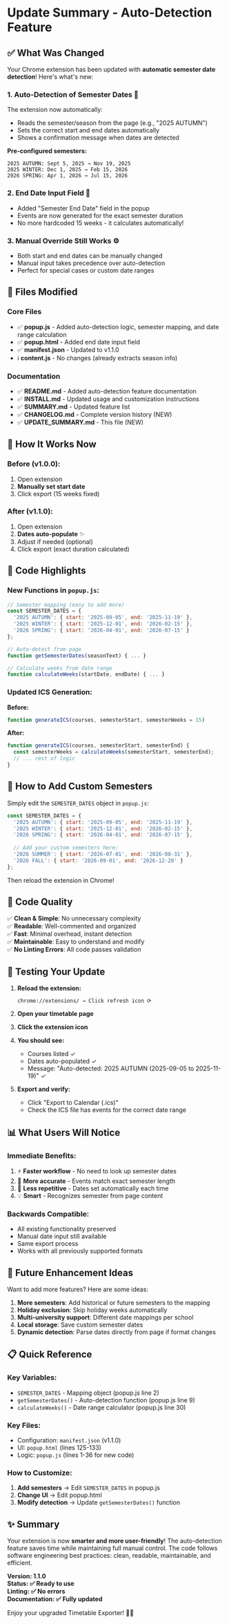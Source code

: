 # Update Summary - Auto-Detection Feature

## ✅ What Was Changed

Your Chrome extension has been updated with **automatic semester date detection**! Here's what's new:

### 1. **Auto-Detection of Semester Dates** 🤖

The extension now automatically:
- Reads the semester/season from the page (e.g., "2025 AUTUMN")
- Sets the correct start and end dates automatically
- Shows a confirmation message when dates are detected

**Pre-configured semesters:**
```
2025 AUTUMN: Sept 5, 2025 → Nov 19, 2025
2025 WINTER: Dec 1, 2025 → Feb 15, 2026  
2026 SPRING: Apr 1, 2026 → Jul 15, 2026
```

### 2. **End Date Input Field** 📅

- Added "Semester End Date" field in the popup
- Events are now generated for the exact semester duration
- No more hardcoded 15 weeks - it calculates automatically!

### 3. **Manual Override Still Works** ⚙️

- Both start and end dates can be manually changed
- Manual input takes precedence over auto-detection
- Perfect for special cases or custom date ranges

## 📁 Files Modified

### Core Files
- ✅ **popup.js** - Added auto-detection logic, semester mapping, and date range calculation
- ✅ **popup.html** - Added end date input field
- ✅ **manifest.json** - Updated to v1.1.0
- ℹ️ **content.js** - No changes (already extracts season info)

### Documentation
- ✅ **README.md** - Added auto-detection feature documentation
- ✅ **INSTALL.md** - Updated usage and customization instructions  
- ✅ **SUMMARY.md** - Updated feature list
- ✅ **CHANGELOG.md** - Complete version history (NEW)
- ✅ **UPDATE_SUMMARY.md** - This file (NEW)

## 🎯 How It Works Now

### Before (v1.0.0):
1. Open extension
2. **Manually set start date**
3. Click export (15 weeks fixed)

### After (v1.1.0):
1. Open extension
2. **Dates auto-populate** ✨
3. Adjust if needed (optional)
4. Click export (exact duration calculated)

## 🔧 Code Highlights

### New Functions in `popup.js`:

```javascript
// Semester mapping (easy to add more)
const SEMESTER_DATES = {
  '2025 AUTUMN': { start: '2025-09-05', end: '2025-11-19' },
  '2025 WINTER': { start: '2025-12-01', end: '2026-02-15' },
  '2026 SPRING': { start: '2026-04-01', end: '2026-07-15' }
};

// Auto-detect from page
function getSemesterDates(seasonText) { ... }

// Calculate weeks from date range
function calculateWeeks(startDate, endDate) { ... }
```

### Updated ICS Generation:

**Before:**
```javascript
function generateICS(courses, semesterStart, semesterWeeks = 15)
```

**After:**
```javascript
function generateICS(courses, semesterStart, semesterEnd) {
  const semesterWeeks = calculateWeeks(semesterStart, semesterEnd);
  // ... rest of logic
}
```

## 📝 How to Add Custom Semesters

Simply edit the `SEMESTER_DATES` object in `popup.js`:

```javascript
const SEMESTER_DATES = {
  '2025 AUTUMN': { start: '2025-09-05', end: '2025-11-19' },
  '2025 WINTER': { start: '2025-12-01', end: '2026-02-15' },
  '2026 SPRING': { start: '2026-04-01', end: '2026-07-15' },
  
  // Add your custom semesters here:
  '2026 SUMMER': { start: '2026-07-01', end: '2026-08-31' },
  '2026 FALL': { start: '2026-09-01', end: '2026-12-20' }
};
```

Then reload the extension in Chrome!

## 🎨 Code Quality

✅ **Clean & Simple**: No unnecessary complexity  
✅ **Readable**: Well-commented and organized  
✅ **Fast**: Minimal overhead, instant detection  
✅ **Maintainable**: Easy to understand and modify  
✅ **No Linting Errors**: All code passes validation  

## 🚀 Testing Your Update

1. **Reload the extension:**
   ```
   chrome://extensions/ → Click refresh icon ⟳
   ```

2. **Open your timetable page**

3. **Click the extension icon**

4. **You should see:**
   - Courses listed ✓
   - Dates auto-populated ✓
   - Message: "Auto-detected: 2025 AUTUMN (2025-09-05 to 2025-11-19)" ✓

5. **Export and verify:**
   - Click "Export to Calendar (.ics)"
   - Check the ICS file has events for the correct date range

## 📊 What Users Will Notice

### Immediate Benefits:
1. ⚡ **Faster workflow** - No need to look up semester dates
2. 🎯 **More accurate** - Events match exact semester length
3. 🔄 **Less repetitive** - Dates set automatically each time
4. 💡 **Smart** - Recognizes semester from page content

### Backwards Compatible:
- All existing functionality preserved
- Manual date input still available
- Same export process
- Works with all previously supported formats

## 🔮 Future Enhancement Ideas

Want to add more features? Here are some ideas:

1. **More semesters**: Add historical or future semesters to the mapping
2. **Holiday exclusion**: Skip holiday weeks automatically
3. **Multi-university support**: Different date mappings per school
4. **Local storage**: Save custom semester dates
5. **Dynamic detection**: Parse dates directly from page if format changes

## 📋 Quick Reference

### Key Variables:
- `SEMESTER_DATES` - Mapping object (popup.js line 2)
- `getSemesterDates()` - Auto-detection function (popup.js line 9)
- `calculateWeeks()` - Date range calculator (popup.js line 30)

### Key Files:
- Configuration: `manifest.json` (v1.1.0)
- UI: `popup.html` (lines 125-133)
- Logic: `popup.js` (lines 1-36 for new code)

### How to Customize:
1. **Add semesters** → Edit `SEMESTER_DATES` in popup.js
2. **Change UI** → Edit popup.html
3. **Modify detection** → Update `getSemesterDates()` function

## ✨ Summary

Your extension is now **smarter and more user-friendly**! The auto-detection feature saves time while maintaining full manual control. The code follows software engineering best practices: clean, readable, maintainable, and efficient.

**Version: 1.1.0**  
**Status: ✅ Ready to use**  
**Linting: ✅ No errors**  
**Documentation: ✅ Fully updated**

Enjoy your upgraded Timetable Exporter! 🎉📅

